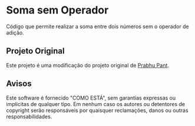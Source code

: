 # Soma sem Operador
 Código que permite realizar a soma entre dois números sem o operador de adição.

## Projeto Original
Este projeto é uma modificação do projeto original de [Prabhu Pant](https://github.com/prabhupant/python-ds/blob/master/algorithms/bit_manipulation/sum_of_two_integers.py).

## Avisos
Este software é fornecido "COMO ESTÁ", sem garantias expressas ou implícitas de qualquer tipo. Em nenhum caso os autores ou detentores de copyright serão responsáveis por quaisquer reclamações, danos ou outras responsabilidades.

